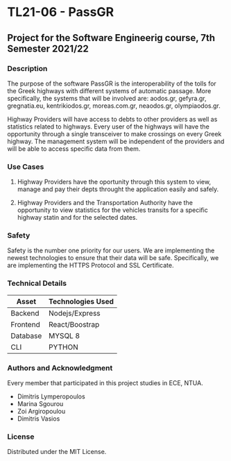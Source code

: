 # TL21-06 - PassGR

## Project for the Software Engineerig course, 7th Semester 2021/22

### Description

The purpose of the software PassGR is the interoperability of the tolls for the Greek highways with different systems of automatic passage. More specifically, the systems that will be involved are: aodos.gr, gefyra.gr, gregnatia.eu, kentrikiodos.gr, moreas.com.gr, neaodos.gr, olympiaodos.gr.

Highway Providers will have access to debts to other providers as well as statistics related to highways. Every user of the highways will have the opportunity through a single transceiver to make crossings on every Greek highway. The management system will be independent of the providers and will be able to access specific data from them.

### Use Cases

1) Highway Providers have the oportunity through this system to view, manage and pay their depts throught the application easily and safely.

2) Highway Providers and the Transportation Authority have the opportunity to view statistics for the vehicles transits for a specific highway statin and for the selected dates. 

### Safety

Safety is the number one priority for our users. We are implementing the newest technologies to ensure that their data will be safe. Specifically, we are implementing the HTTPS Protocol and SSL Certificate.


### Technical Details
| Asset | Technologies Used |
| ----- | ----------- |
| Backend | Nodejs/Express |
| Frontend | React/Boostrap | 
| Database | MYSQL 8 |
| CLI | PYTHON |

### Authors and Acknowledgment

Every member that participated in this project studies in ECE, NTUA. 

- Dimitris Lymperopoulos
- Marina Sgourou
- Zoi Argiropoulou
- Dimitris Vasios

### License

Distributed under the MIT License. 



